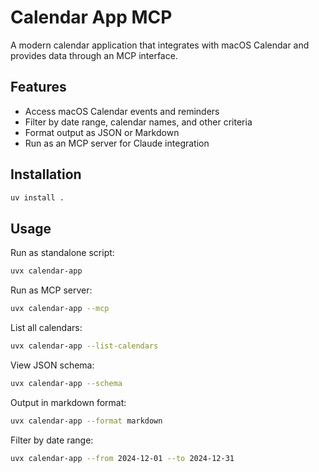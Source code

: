 # Calendar App MCP

A modern calendar application that integrates with macOS Calendar and provides data through an MCP interface.

## Features

- Access macOS Calendar events and reminders
- Filter by date range, calendar names, and other criteria
- Format output as JSON or Markdown
- Run as an MCP server for Claude integration

## Installation

```bash
uv install .
```

## Usage

Run as standalone script:
```bash
uvx calendar-app
```

Run as MCP server:
```bash
uvx calendar-app --mcp
```

List all calendars:
```bash
uvx calendar-app --list-calendars
```

View JSON schema:
```bash
uvx calendar-app --schema
```

Output in markdown format:
```bash
uvx calendar-app --format markdown
```

Filter by date range:
```bash
uvx calendar-app --from 2024-12-01 --to 2024-12-31
```
